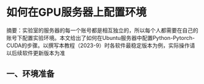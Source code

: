 # 如何在GPU服务器上配置环境

摘要：实验室的服务器的每一个账号都是相互独立的，所以每个人都需要在自己的账号下配置实验环境。本文给出了如何在Ubuntu服务器中配置Python-Pytorch-CUDA的步骤。以撰写本教程（2023-9）时各软件最稳定版本为例，实际操作请以后续软件更新版本为准

## 一、环境准备